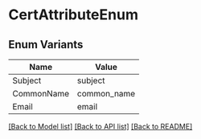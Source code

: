 # CertAttributeEnum

## Enum Variants

| Name | Value |
|---- | -----|
| Subject | subject |
| CommonName | common_name |
| Email | email |


[[Back to Model list]](../README.md#documentation-for-models) [[Back to API list]](../README.md#documentation-for-api-endpoints) [[Back to README]](../README.md)


